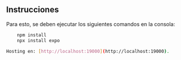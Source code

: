 
## Instrucciones

Para esto, se deben ejecutar los siguientes comandos en la consola:

```bash
    npm install
    npx install expo

Hosting en: [http://localhost:19000](http://localhost:19000).

